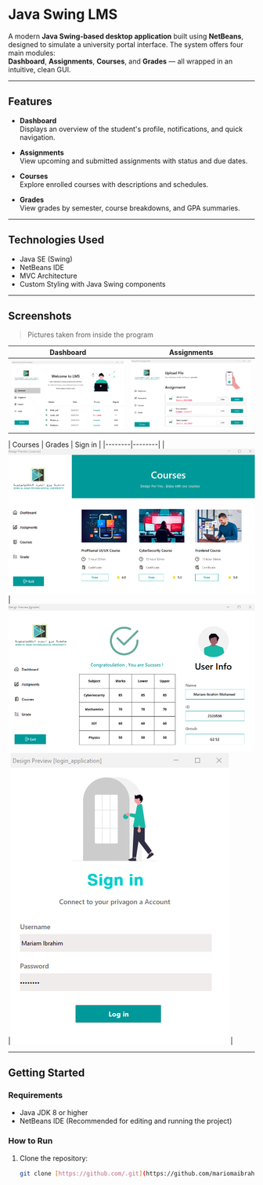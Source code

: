 # Java Swing LMS

A modern **Java Swing-based desktop application** built using **NetBeans**, designed to simulate a university portal interface. The system offers four main modules:  
**Dashboard**, **Assignments**, **Courses**, and **Grades** — all wrapped in an intuitive, clean GUI.


---

## Features

- **Dashboard**  
  Displays an overview of the student's profile, notifications, and quick navigation.

- **Assignments**  
  View upcoming and submitted assignments with status and due dates.

- **Courses**  
  Explore enrolled courses with descriptions and schedules.

- **Grades**  
  View grades by semester, course breakdowns, and GPA summaries.

---

## Technologies Used

- Java SE (Swing)
- NetBeans IDE
- MVC Architecture
- Custom Styling with Java Swing components

---

## Screenshots

> Pictures taken from inside the program 

| Dashboard | Assignments |
|----------|-------------|
| ![dashboard](https://github.com/mariomaibrahim/LMS-Project/blob/main/Screenshots/Dashboard.png) | ![assignments](https://github.com/mariomaibrahim/LMS-Project/blob/main/Screenshots/Assignments.png) |

| Courses | Grades | Sign in |
|--------|--------|
| ![courses](https://github.com/mariomaibrahim/LMS-Project/blob/main/Screenshots/Courses.png) | ![grades](https://github.com/mariomaibrahim/LMS-Project/blob/main/Screenshots/Grades.png) |![Sign in](https://github.com/mariomaibrahim/LMS-Project/blob/main/Screenshots/Sign_in.png) |

---

## Getting Started

### Requirements

- Java JDK 8 or higher  
- NetBeans IDE (Recommended for editing and running the project)

### How to Run

1. Clone the repository:
   ```bash
   git clone [https://github.com/.git](https://github.com/mariomaibrahim/LMS-Project)
